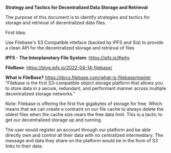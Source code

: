 **Strategy and Tactics for Decentralized Data Storage and Retrieval**

The purpose of this document is to identify strategies and tactics for storage and retrieval of decentralized data files.

First Idea.

Use Filebase's S3 Compatible inteface (backed by IPFS and Sia) to provide a clean API for the decentralized storage and retrieval of files

**IPFS - The Interplanetary File System**: https://ipfs.io/#why

**FileBase**: https://blog.ipfs.io/2022-04-14-filebase/

**What is  FileBase?** https://docs.filebase.com/what-is-filebase/master
“Filebase is the first S3-compatible object storage platform that allows you to store data in a secure, redundant, and performant manner across multiple decentralized storage networks.”

Note: Filebase is offering the first five gigabytes of storage for free. Which means that we can create a contraint on our file cache to always delete the oldest files when the cache size nears the free data limit. This is a tactic to get our decentralized storage up and running.

The user would register an account through our platform and be able directly own and control all their data with no centralized intermediary. The message and data they share on the platform would be in the form of S3 links to their data.

